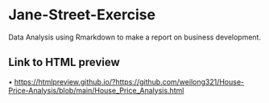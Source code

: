 # Jane-Street-Exercise
Data Analysis using Rmarkdown to make a report on business development.

## Link to HTML preview
• https://htmlpreview.github.io/?https://github.com/weilong321/House-Price-Analysis/blob/main/House_Price_Analysis.html
